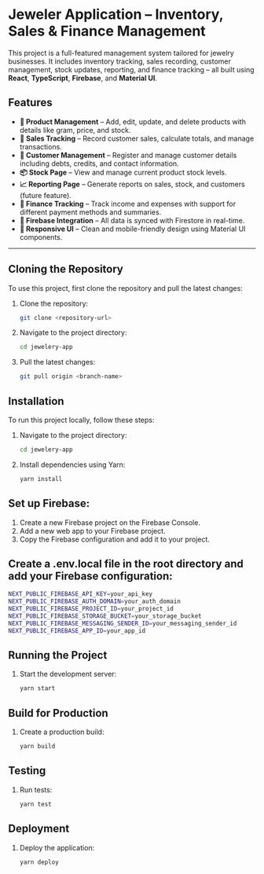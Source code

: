 # Jeweler Application – Inventory, Sales & Finance Management

This project is a full-featured management system tailored for jewelry businesses. It includes inventory tracking, sales recording, customer management, stock updates, reporting, and finance tracking – all built using **React**, **TypeScript**, **Firebase**, and **Material UI**.

## Features

- **💍 Product Management** – Add, edit, update, and delete products with details like gram, price, and stock.
- **🧾 Sales Tracking** – Record customer sales, calculate totals, and manage transactions.
- **👥 Customer Management** – Register and manage customer details including debts, credits, and contact information.
- **📦 Stock Page** – View and manage current product stock levels.
- **📈 Reporting Page** – Generate reports on sales, stock, and customers (future feature).
- **💸 Finance Tracking** – Track income and expenses with support for different payment methods and summaries.
- **🔐 Firebase Integration** – All data is synced with Firestore in real-time.
- **📱 Responsive UI** – Clean and mobile-friendly design using Material UI components.

---

## Cloning the Repository

To use this project, first clone the repository and pull the latest changes:

1. Clone the repository:
   ```bash
   git clone <repository-url>
   ```
2. Navigate to the project directory:
   ```bash
   cd jewelery-app
   ```
3. Pull the latest changes:
   ```bash
   git pull origin <branch-name>
   ```

## Installation

To run this project locally, follow these steps:

1. Navigate to the project directory:
   ```bash
   cd jewelery-app
   ```
2. Install dependencies using Yarn:

   ```bash
   yarn install
   ```

## Set up Firebase:

1. Create a new Firebase project on the Firebase Console.
2. Add a new web app to your Firebase project.
3. Copy the Firebase configuration and add it to your project.

## Create a .env.local file in the root directory and add your Firebase configuration:

```bash
NEXT_PUBLIC_FIREBASE_API_KEY=your_api_key
NEXT_PUBLIC_FIREBASE_AUTH_DOMAIN=your_auth_domain
NEXT_PUBLIC_FIREBASE_PROJECT_ID=your_project_id
NEXT_PUBLIC_FIREBASE_STORAGE_BUCKET=your_storage_bucket
NEXT_PUBLIC_FIREBASE_MESSAGING_SENDER_ID=your_messaging_sender_id
NEXT_PUBLIC_FIREBASE_APP_ID=your_app_id
```

## Running the Project

1. Start the development server:
   ```bash
   yarn start
   ```

## Build for Production

1. Create a production build:
   ```bash
   yarn build
   ```

## Testing

1. Run tests:
   ```bash
   yarn test
   ```

## Deployment

1. Deploy the application:
   ```bash
   yarn deploy
   ```
